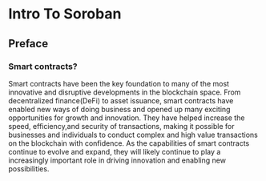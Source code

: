 # Intro To Soroban

<h2>Preface</h2>
<h3>Smart contracts?</h3>

Smart contracts have been the key foundation to many of the most innovative and disruptive developments in the blockchain space. From decentralized finance(DeFi) to asset issuance, smart contracts have enabled new ways of doing business and opened up many exciting opportunities for growth and innovation. They have helped increase the speed, efficiency,and security of transactions, making it possible for businesses and individuals to conduct complex and high value transactions on the blockchain with confidence. As the capabilities of smart contracts continue to evolve and expand, they will likely continue to play a  increasingly important role in driving innovation and enabling new possibilities.
